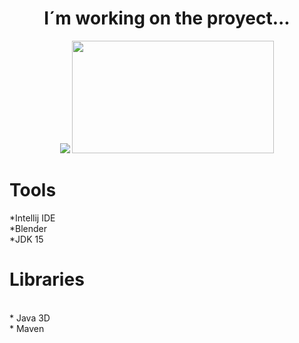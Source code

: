  
<div align="center">
 <h1> I´m working on the proyect...</h1>
  
  <img src="https://i.makeagif.com/media/3-28-2015/gmUKeR.gif"/>
  <img src="https://media.giphy.com/media/4oHyOIBIt57ag/giphy.gif" width="323" height="180" />
  
</div>
<div>
 <h1>Tools</h1>
 *Intellij IDE
 <br>
 *Blender
 <br>
 *JDK 15
</div>
<div>
  <h1>Libraries</h1>
  
  <br>
  * Java 3D
  <br>
  * Maven
</div>

